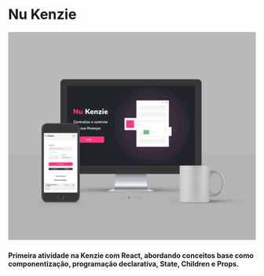 # Nu Kenzie
<img src="./Readme/Mockup Nu kenzie.jpg">

#### Primeira atividade na Kenzie com React, abordando conceitos base como componentização, programação declarativa, State, Children e Props.
